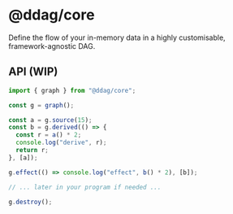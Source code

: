 # @ddag/core

Define the flow of your in-memory data in a highly customisable, framework-agnostic DAG.

## API (WIP)

```ts
import { graph } from "@ddag/core";

const g = graph();

const a = g.source(15);
const b = g.derived(() => {
  const r = a() * 2;
  console.log("derive", r);
  return r;
}, [a]);

g.effect(() => console.log("effect", b() * 2), [b]);

// ... later in your program if needed ...

g.destroy();
```
